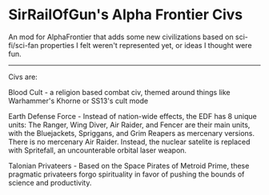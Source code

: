# SirRailOfGun's Alpha Frontier Civs


An mod for AlphaFrontier that adds some new civilizations based on sci-fi/sci-fan properties I felt weren't represented yet, or ideas I thought were fun.

-----------------------------------------------------------------------------------

Civs are:

Blood Cult - a religion based combat civ, themed around things like Warhammer's Khorne or SS13's cult mode

Earth Defense Force - Instead of nation-wide effects, the EDF has 8 unique units: The Ranger, Wing Diver, Air Raider, and Fencer are their main units, with the Bluejackets, Spriggans, and Grim Reapers as mercenary versions. There is no mercenary Air Raider. Instead, the nuclear satelite is replaced with Spritefall, an uncounterable orbital laser weapon.

Talonian Privateers - Based on the Space Pirates of Metroid Prime, these pragmatic privateers forgo spirituality in favor of pushing the bounds of science and productivity. 
